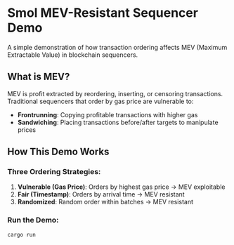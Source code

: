 # Smol MEV-Resistant Sequencer Demo

A simple demonstration of how transaction ordering affects MEV (Maximum Extractable Value) in blockchain sequencers.

## What is MEV?
MEV is profit extracted by reordering, inserting, or censoring transactions. Traditional sequencers that order by gas price are vulnerable to:
- **Frontrunning**: Copying profitable transactions with higher gas
- **Sandwiching**: Placing transactions before/after targets to manipulate prices

## How This Demo Works

### Three Ordering Strategies:
1. **Vulnerable (Gas Price)**: Orders by highest gas price → MEV exploitable
2. **Fair (Timestamp)**: Orders by arrival time → MEV resistant  
3. **Randomized**: Random order within batches → MEV resistant

### Run the Demo:
```bash
cargo run
